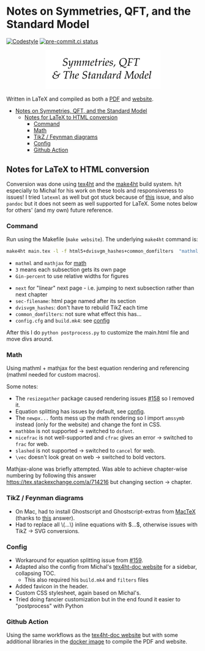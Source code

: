 # Notes on Symmetries, QFT, and the Standard Model

[![Codestyle](https://img.shields.io/badge/code%20style-black-000000.svg)](https://github.com/psf/black)
[![pre-commit.ci status](https://results.pre-commit.ci/badge/github/rkansal47/standard-model/main.svg)](https://results.pre-commit.ci/latest/github/rkansal47/standard-model/main)

<p align="center">
  <img width="300" src="https://raw.githubusercontent.com/rkansal47/standard-model/refs/heads/main/assets/logo.png" />
</p>

Written in LaTeX and compiled as both a [PDF](https://github.com/rkansal47/standard-model/blob/gh-pages/standard-model.pdf?raw=true) and  [website](https://rkansal47.github.io/standard-model).

- [Notes on Symmetries, QFT, and the Standard Model](#notes-on-symmetries-qft-and-the-standard-model)
  - [Notes for LaTeX to HTML conversion](#notes-for-latex-to-html-conversion)
    - [Command](#command)
    - [Math](#math)
    - [TikZ / Feynman diagrams](#tikz--feynman-diagrams)
    - [Config](#config)
    - [Github Action](#github-action)


## Notes for LaTeX to HTML conversion

Conversion was done using [tex4ht](https://tug.org/tex4ht/) and the [make4ht](https://github.com/michal-h21/make4ht) build system.
h/t especially to Michal for his work on these tools and responsiveness to issues!
I tried `latexml` as well but got stuck because of [this](https://github.com/brucemiller/LaTeXML/issues/2268) issue, and also `pandoc` but it does not seem as well supported for LaTeX.
Some notes below for others' (and my own) future reference.

### Command

Run using the Makefile (`make website`). The underlying `make4ht` command is:

```bash
make4ht main.tex -l -f html5+dvisvgm_hashes+common_domfilters  "mathml,mathjax,3,Gin-percent,next,sec-filename,fn-in" -c config.cfg -e build.mk4
```

 - `mathml` and `mathjax` for [math](#math)
 - `3` means each subsection gets its own page
 - `Gin-percent` to use relative widths for figures
 <!-- - `frames-fn` for separate frames to the side for TOC and footnotes -->
 - `next` for "linear" next page - i.e. jumping to next subsection rather than next chapter
 - `sec-filename`: html page named after its section
 - `dvisvgm_hashes`: don't have to rebuild TikZ each time
 - `common_domfilters`: not sure what effect this has...
 - `config.cfg` and `build.mk4`: see [config](#config)

After this I do `python postprocess.py` to customize the main.html file and move divs around.

### Math

Using mathml + mathjax for the best equation rendering and referencing (mathml needed for custom macros).

Some notes:

 - The `resizegather` package caused rendering issues [#158](https://github.com/michal-h21/make4ht/issues/158) so I removed it.
 - Equation splitting has issues by default, see [config](#config).
 - The `newpx...` fonts mess up the math rendering so I import `amssymb` instead (only for the website) and change the font in CSS.
 - `mathbbm` is not supported $\rightarrow$ switched to `dsfont`.
 - `nicefrac` is not well-supported and `cfrac` gives an error $\rightarrow$ switched to `frac` for web.
 - `slashed` is not supported $\rightarrow$ switched to `cancel` for web.
 - `\vec` doesn't look great on web $\rightarrow$ switched to bold vectors.

Mathjax-alone was briefly attempted. Was able to achieve chapter-wise numbering by following this answer https://tex.stackexchange.com/a/714216 but changing section $\rightarrow$ chapter.

### TikZ / Feynman diagrams

 - On Mac, had to install Ghostscript and Ghostscript-extras from [MacTeX](https://www.tug.org/mactex/morepackages.html) (thanks to [this](https://tex.stackexchange.com/a/716651/361983) answer).
 - Had to replace all \\\(...\\\) inline equations with \$...\$, otherwise issues with TikZ -> SVG conversions.

### Config

 - Workaround for equation splitting issue from [#159](https://github.com/michal-h21/make4ht/issues/159).
 - Adapted also the config from Michal's [tex4ht-doc website](https://github.com/michal-h21/tex4ht-doc) for a sidebar, collapsing TOC.
   - This also required his `build.mk4` and `filters` files
- Added favicon in the header.
- Custom CSS stylesheet, again based on Michal's.
- Tried doing fancier customization but in the end found it easier to "postprocess" with Python


### Github Action

Using the same workflows as the [tex4ht-doc website](https://github.com/michal-h21/tex4ht-doc) but with some additional libraries in the [docker image](https://github.com/rkansal47/make4ht-action) to compile the PDF and website.

